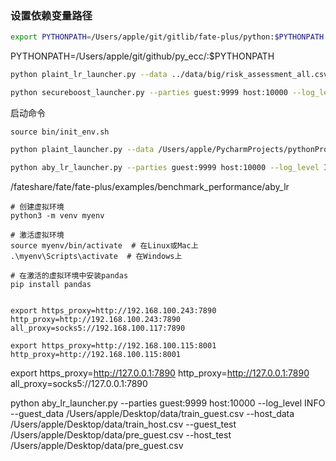 ### 设置依赖变量路径

```bash
export PYTHONPATH=/Users/apple/git/gitlib/fate-plus/python:$PYTHONPATH
```

PYTHONPATH=/Users/apple/git/github/py_ecc/:$PYTHONPATH

```bash
python plaint_lr_launcher.py --data ../data/big/risk_assessment_all.csv --test ../data/big/risk_assessment_all_test.csv

python secureboost_launcher.py --parties guest:9999 host:10000 --log_level INFO
```

启动命令

    source bin/init_env.sh

```bash
python plaint_launcher.py --data /Users/apple/PycharmProjects/pythonProject3/data/risk_assessment_all.csv --test /Users/apple/PycharmProjects/pythonProject3/data/risk_assessment_all_test.csv
```

```bash
python aby_lr_launcher.py --parties guest:9999 host:10000 --log_level INFO --guest_data ../data/big/risk_assessment_guest.csv --host_data ../data/big/risk_assessment_host.csv --guest_test ../data/big/risk_assessment_guest_test.csv --host_test ../data/big/risk_assessment_host_test.csv

```

/fateshare/fate/fate-plus/examples/benchmark_performance/aby_lr



```
# 创建虚拟环境
python3 -m venv myenv

# 激活虚拟环境
source myenv/bin/activate  # 在Linux或Mac上
.\myenv\Scripts\activate  # 在Windows上

# 在激活的虚拟环境中安装pandas
pip install pandas
```

```

export https_proxy=http://192.168.100.243:7890 http_proxy=http://192.168.100.243:7890 all_proxy=socks5://192.168.100.117:7890

export https_proxy=http://192.168.100.115:8001 http_proxy=http://192.168.100.115:8001
```

export https_proxy=http://127.0.0.1:7890 http_proxy=http://127.0.0.1:7890 all_proxy=socks5://127.0.0.1:7890

python aby_lr_launcher.py --parties guest:9999 host:10000 --log_level INFO --guest_data /Users/apple/Desktop/data/train_guest.csv --host_data /Users/apple/Desktop/data/train_host.csv --guest_test /Users/apple/Desktop/data/pre_guest.csv --host_test /Users/apple/Desktop/data/pre_guest.csv
